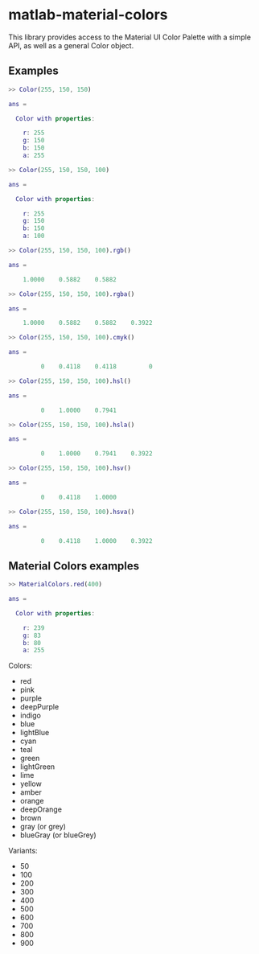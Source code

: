 # matlab-material-colors

This library provides access to the Material UI Color Palette with a simple API, as well as a general Color object.

## Examples

```matlab
>> Color(255, 150, 150)

ans =

  Color with properties:

    r: 255
    g: 150
    b: 150
    a: 255
```

```matlab
>> Color(255, 150, 150, 100)

ans =

  Color with properties:

    r: 255
    g: 150
    b: 150
    a: 100
```

```matlab
>> Color(255, 150, 150, 100).rgb()

ans =

    1.0000    0.5882    0.5882
```

```matlab
>> Color(255, 150, 150, 100).rgba()

ans =

    1.0000    0.5882    0.5882    0.3922
```

```matlab
>> Color(255, 150, 150, 100).cmyk()

ans =

         0    0.4118    0.4118         0
```

```matlab
>> Color(255, 150, 150, 100).hsl()

ans =

         0    1.0000    0.7941
```

```matlab
>> Color(255, 150, 150, 100).hsla()

ans =

         0    1.0000    0.7941    0.3922
```

```matlab
>> Color(255, 150, 150, 100).hsv()

ans =

         0    0.4118    1.0000
```

```matlab
>> Color(255, 150, 150, 100).hsva()

ans =

         0    0.4118    1.0000    0.3922
```

## Material Colors examples

```matlab
>> MaterialColors.red(400)

ans =

  Color with properties:

    r: 239
    g: 83
    b: 80
    a: 255
```

Colors:

- red
- pink
- purple
- deepPurple
- indigo
- blue
- lightBlue
- cyan
- teal
- green
- lightGreen
- lime
- yellow
- amber
- orange
- deepOrange
- brown
- gray (or grey)
- blueGray (or blueGrey)

Variants:

- 50
- 100
- 200
- 300
- 400
- 500
- 600
- 700
- 800
- 900
